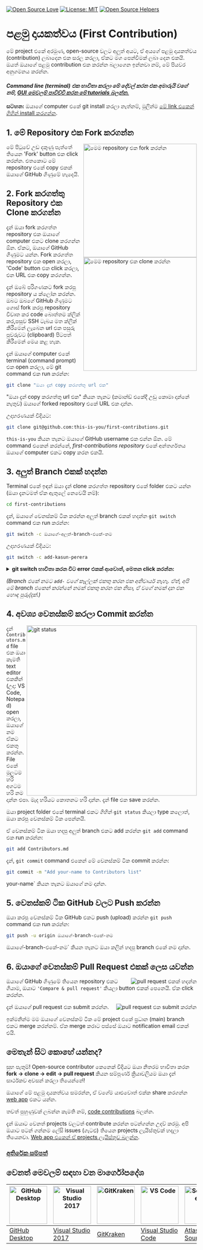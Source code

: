 [![Open Source Love](https://firstcontributions.github.io/open-source-badges/badges/open-source-v1/open-source.svg)](https://github.com/firstcontributions/open-source-badges)
[![License: MIT](https://img.shields.io/badge/License-MIT-green.svg)](https://opensource.org/licenses/MIT)
[![Open Source Helpers](https://www.codetriage.com/roshanjossey/first-contributions/badges/users.svg)](https://www.codetriage.com/roshanjossey/first-contributions)

# පළමු දායකත්වය (First Contribution)

මේ project එකේ අරමුණ, open-source වලට අලුත් අයට, ඒ අයගේ පළමු දායකත්වය (contribution) ලබාදෙන එක සරල කරලා, ඒකට මග පෙන්වීමක් ලබා දෙන එකයි. ඔයත් ඔයාගේ පළමු contribution එක කරන්න බලාගෙන ඉන්නවා නම්, මේ පියවර අනුගමනය කරන්න.

#### *Command line (terminal) එක භාවිතා කරලා මේ දේවල් කරන එක අමාරුයි වගේ නම්, [GUI මෙවලම් පාවිච්චි කරන මේ tutorials බලන්න.](#වෙනත්-මෙවලම්-සඳහා-වන-මාර්ගෝපදේශ)*

**සටහන:** ඔයාගේ computer එකේ git install කරලා නැත්නම්, මුලින්ම [මේ link එකෙන් ගිහින් install කරගන්න](https://docs.github.com/en/get-started/quickstart/set-up-git).

## 1. මේ Repository එක Fork කරගන්න

<img align="right" width="300" src="https://firstcontributions.github.io/assets/Readme/fork.png" alt="මෙම repository එක fork කරන්න" />

මේ පිටුවේ උඩ දකුණු පැත්තේ තියෙන 'Fork' button එක click කරන්න. එතකොට මේ repository එකේ copy එකක් ඔයාගේ GitHub ගිණුමේ හැදෙයි.
## 2. Fork කරගත්තු Repository එක Clone කරගන්න

<img align="right" width="300" src="https://firstcontributions.github.io/assets/Readme/clone.png" alt="මෙම repository එක clone කරන්න" />

දැන් ඔයා fork කරගත්ත repository එක ඔයාගේ computer එකට clone කරගන්න ඕන. ඒකට, ඔයාගේ GitHub ගිණුමට යන්න. Fork කරගත්ත repository එක open කරලා, 'Code' button එක click කරලා, එන URL එක copy කරගන්න.

දැන් ඔබේ පරිගණකට fork කරපු repository ය ක්ලෝන කරන්න. ඔබට ඔබගේ GitHub ගිණුමට ගොස් fork කරපු repository විවෘත කර code බොත්තම ක්ලික් කර,පසුව SSH ටැබය මත ක්ලික් කිරීමෙන් ලැබෙන url එක පසුරු පුවරුවට (clipboard) පිටපත් කිරීමෙන් මෙය කළ හැක.

දැන් ඔයාගේ computer එකේ terminal (command prompt) එක open කරලා, මේ git command එක run කරන්න:

```bash
git clone "ඔයා දැන් copy කරගත්තු url එක"
```

"ඔයා දැන් copy කරගත්තු url එක" කියන තැනට (කමාන්ඩ් එකේදී උඩු කොමා දාන්නේ නැතුව) ඔයාගේ forked repository එකේ URL එක දාන්න.

උදාහරණයක් විදියට:

```bash
git clone git@github.com:this-is-you/first-contributions.git
```

`this-is-you` කියන තැනට ඔයාගේ GitHub username එක එන්න ඕන. මේ command එකෙන් කරන්නේ, *first-contributions repository* එකේ අන්තර්ගතය ඔයාගේ computer එකට copy කරන එකයි.

## 3. අලුත් Branch එකක් හදන්න

Terminal එකේ ඉඳන් ඔයා දැන් clone කරගත්ත repository එකේ folder එකට යන්න (ඔයා දැනටමත් ඒක ඇතුලේ නෙවෙයි නම්):

```bash
cd first-contributions
```

දැන්, ඔයාගේ වෙනස්කම් ටික කරන්න අලුත් branch එකක් හදන්න `git switch` command එක run කරන්න:

```bash
git switch -c ඔයාගේ-අලුත්-branch-එකේ-නම
```

උදාහරණයක් විදියට:

```bash
git switch -c add-kasun-perera
```

<details>
<summary> <strong>git switch භාවිතා කරන විට error එකක් ආවොත්, මෙතන click කරන්න:</strong> </summary>

"Git: `switch` is not a git command. See `git –help`" වගේ error පණිවිඩයක් ආවොත්, ඒකට හේතුව වෙන්න පුළුවන් ඔයා git වල පරණ version එකක් use කරන එක.

ඒ වගේ වෙලාවක, `git switch` වෙනුවට `git checkout` command එක use කරලා බලන්න:

```bash
git checkout -b your-new-branch-name
```

</details>


*(Branch එකේ නමට `add-` වගේ කෑල්ලක් එකතු කරන එක අනිවාර්ය නැහැ. ඒත්, අපි මේ branch එකෙන් කරන්නේ නමක් එකතු කරන එක නිසා, ඒ වගේ නමක් දාන එක හොඳ පුරුද්දක්.)*

## 4. අවශ්‍ය වෙනස්කම් කරලා Commit කරන්න

<img align="right" width="450" src="https://firstcontributions.github.io/assets/Readme/git-status.png" alt="git status" />

දැන් `Contributors.md` file එක ඔයා කැමති text editor එකකින් (උදා: VS Code, Notepad) open කරලා, ඔයාගේ නම ඒකට එකතු කරන්න. File එකේ මුලටම හරි අගටම හරි නම දාන්න එපා. මැද හරියට කොතනට හරි දාන්න. දැන් file එක save කරන්න.

ඔයා project folder එකේ terminal එකට ගිහින් `git status` කියලා type කලොත්, ඔයා කරපු වෙනස්කම් ටික පෙන්නයි.

ඒ වෙනස්කම් ටික ඔයා හදපු අලුත් branch එකට add කරන්න `git add` command එක run කරන්න:

```bash
git add Contributors.md
```

දැන්, `git commit` command එකෙන් මේ වෙනස්කම් ටික commit කරන්න:

```bash
git commit -m "Add your-name to Contributors list"
```

your-name` කියන තැනට ඔයාගේ නම දාන්න.

## 5. වෙනස්කම් ටික GitHub වලට Push කරන්න

ඔයා කරපු වෙනස්කම් ටික GitHub එකට push (upload) කරන්න `git push` command එක run කරන්න:

```bash
git push -u origin ඔයාගේ-branch-එකේ-නම
```

ඔයාගේ-branch-එකේ-නම` කියන තැනට ඔයා කලින් හදපු branch එකේ නම දාන්න.

## 6. ඔයාගේ වෙනස්කම් Pull Request එකක් ලෙස යවන්න

<img style="float: right;" src="https://firstcontributions.github.io/assets/Readme/compare-and-pull.png" alt="pull request එකක් හදන්න" />

ඔයාගේ GitHub ගිණුමේ තියෙන repository එකට ගියාම, ඔයාට `'Compare & pull request'` කියලා button එකක් පෙනෙයි. ඒක click කරන්න.

<img style="float: right;" src="https://firstcontributions.github.io/assets/Readme/submit-pull-request.png" alt="pull request එක submit කරන්න" />

දැන් ඔයාගේ pull request එක submit කරන්න.

ඉක්මනින්ම මම ඔයාගේ වෙනස්කම් ටික මේ project එකේ ප්‍රධාන (main) branch එකට merge කරන්නම්. ඒක merge කරාට පස්සේ ඔයාට notification email එකක් එයි.

## මෙතැන් සිට කොහේ යන්නද?

සුභ පැතුම්! Open-source contributor කෙනෙක් විදියට ඔයා නිතරම භාවිතා කරන **fork -> clone -> edit -> pull request**  කියන සම්පූර්ණ ක්‍රියාවලියම ඔයා දැන් සාර්ථකව අවසන් කරලා තියෙන්නේ!

ඔයාගේ මේ පළමු දායකත්වය සමරන්න, ඒ වගේම යාළුවොත් එක්ක share කරගන්න [web app](https://firstcontributions.github.io/#social-share) එකට යන්න.

තවත් පුහුණුවක් ලබන්න කැමති නම්, [code contributions](https://github.com/roshanjossey/code-contributions) බලන්න.

දැන් ඔයාට වෙනත් projects වලටත් contribute කරන්න පටන්ගන්න උදව් කරමු. අපි ඔයාට පටන් ගන්නම ලේසි issues (ගැටළු) තියෙන projects ලැයිස්තුවක් හදලා තියෙනවා. [Web app එකෙන් ඒ projects ලැයිස්තුව බලන්න](https://firstcontributions.github.io/#project-list).

### [අතිරේක සම්පත්](../additional-material/git_workflow_scenarios/additional-material.md)

## වෙනත් මෙවලම් සඳහා වන මාර්ගෝපදේශ

| <a href="gui-tool-tutorials/github-desktop-tutorial.md"><img alt="GitHub Desktop" src="https://desktop.github.com/images/desktop-icon.svg" width="100"></a> | <a href="gui-tool-tutorials/github-windows-vs2017-tutorial.md"><img alt="Visual Studio 2017" src="https://upload.wikimedia.org/wikipedia/commons/c/cd/Visual_Studio_2017_Logo.svg" width="100"></a> | <a href="gui-tool-tutorials/gitkraken-tutorial.md"><img alt="GitKraken" src="https://firstcontributions.github.io/assets/gui-tool-tutorials/gitkraken-tutorial/gk-icon.png" width="100"></a> | <a href="gui-tool-tutorials/github-windows-vs-code-tutorial.md"><img alt="VS Code" src="https://upload.wikimedia.org/wikipedia/commons/1/1c/Visual_Studio_Code_1.35_icon.png" width=100></a> | <a href="gui-tool-tutorials/sourcetree-macos-tutorial.md"><img alt="Sourcetree App" src="https://wac-cdn.atlassian.com/dam/jcr:81b15cde-be2e-4f4a-8af7-9436f4a1b431/Sourcetree-icon-blue.svg" width=100></a> | <a href="gui-tool-tutorials/github-windows-intellij-tutorial.md"><img alt="IntelliJ IDEA" src="https://upload.wikimedia.org/wikipedia/commons/thumb/9/9c/IntelliJ_IDEA_Icon.svg/512px-IntelliJ_IDEA_Icon.svg.png" width=100></a> |
| ----------------------------------------------------------------------------------------------------------------------------------------------------------- | --------------------------------------------------------------------------------------------------------------------------------------------------------------------------------------------------- | ------------------------------------------------------------------------------------------------------------------- | -------------------------------------------------------------------------------------------------------------------------------------------------------------------------------------------- | ------------------------------------------------------------------------------------------------------------------------------------------------------------------------------------------------------------ | ----------------------------------------------------------------------------------------------------------------------------------------------------------------------------------------- |
| [GitHub Desktop](../gui-tool-tutorials/github-desktop-tutorial.md)                                                                                             | [Visual Studio 2017](../gui-tool-tutorials/github-windows-vs2017-tutorial.md)                                                                                                                          | [GitKraken](../gui-tool-tutorials/gitkraken-tutorial.md)                                                               | [Visual Studio Code](../gui-tool-tutorials/github-windows-vs-code-tutorial.md)                                                                                                                  | [Atlassian Sourcetree](../gui-tool-tutorials/sourcetree-macos-tutorial.md)                                                                                                                                      | [IntelliJ IDEA](../gui-tool-tutorials/github-windows-intellij-tutorial.md)                                                                                                                   |
